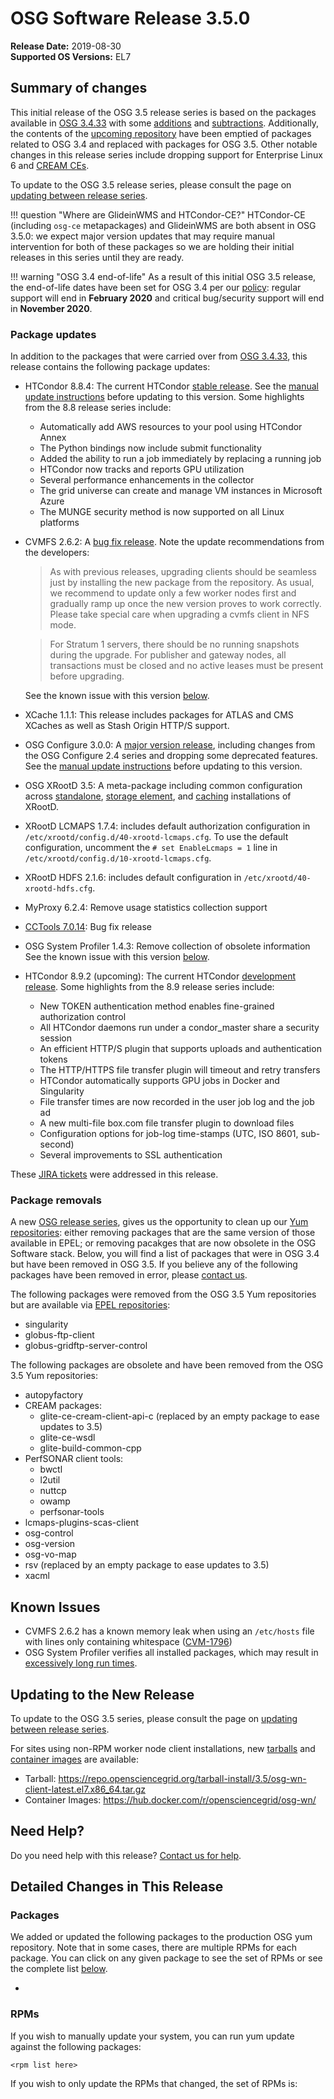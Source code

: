 OSG Software Release 3.5.0
===========================

**Release Date:** 2019-08-30    
**Supported OS Versions:** EL7

Summary of changes
------------------

This initial release of the OSG 3.5 release series is based on the packages available in
[OSG 3.4.33](/release/3.4/release-3-4-33#) with some [additions](#package-updates) and [subtractions](#package-removals).
Additionally, the contents of the [upcoming repository](/release/release_series#osg-upcoming) have been emptied
of packages related to OSG 3.4 and replaced with packages for OSG 3.5.
Other notable changes in this release series include dropping support for Enterprise Linux 6 and
[CREAM CEs](https://opensciencegrid.org/technology/policy/cream-support/).

To update to the OSG 3.5 release series, please consult the page on
[updating between release series](/release/release_series#updating-to-osg-35).

!!! question "Where are GlideinWMS and HTCondor-CE?"
    HTCondor-CE (including `osg-ce` metapackages) and GlideinWMS are both absent in OSG 3.5.0:
    we expect major version updates that may require manual intervention for both of these packages so we are holding
    their initial releases in this series until they are ready.

!!! warning "OSG 3.4 end-of-life"
    As a result of this initial OSG 3.5 release, the end-of-life dates have been set for OSG 3.4 per our
    [policy](https://opensciencegrid.org/technology/policy/release-series/):
    regular support will end in **February 2020** and critical bug/security support will end in **November 2020**.

### Package updates ###

In addition to the packages that were carried over from [OSG 3.4.33](/release/3.4/release-3-4-33#),
this release contains the following package updates:

-   HTCondor 8.8.4: The current HTCondor [stable release](https://htcondor.readthedocs.io/en/v8_8_4/version-history/stable-release-series-88.html).
    See the [manual update instructions](/release/release_series#updating-to-htcondor-8.8.x) before
    updating to this version.
    Some highlights from the 8.8 release series include:
    -   Automatically add AWS resources to your pool using HTCondor Annex
    -   The Python bindings now include submit functionality
    -   Added the ability to run a job immediately by replacing a running job
    -   HTCondor now tracks and reports GPU utilization
    -   Several performance enhancements in the collector
    -   The grid universe can create and manage VM instances in Microsoft Azure
    -   The MUNGE security method is now supported on all Linux platforms
-   CVMFS 2.6.2: A [bug fix release](https://cvmfs.readthedocs.io/en/2.6/cpt-releasenotes.html).
    Note the update recommendations from the developers:

    > As with previous releases, upgrading clients should be seamless just by installing the new package from the
    > repository.
    > As usual, we recommend to update only a few worker nodes first and gradually ramp up once the new version proves
    > to work correctly.
    > Please take special care when upgrading a cvmfs client in NFS mode.

    > For Stratum 1 servers, there should be no running snapshots during the upgrade.
    > For publisher and gateway nodes, all transactions must be closed and no active leases must be present before
    > upgrading.

    See the known issue with this version [below](#known-issues).

-   XCache 1.1.1: This release includes packages for ATLAS and CMS XCaches as well as Stash Origin HTTP/S support.
-   OSG Configure 3.0.0: A [major version release](https://github.com/opensciencegrid/osg-configure/releases/tag/v3.0.0),
    including changes from the OSG Configure 2.4 series and dropping some deprecated features.
    See the [manual update instructions](/release/release_series#updating-to-osg-configure-3) before updating to this
    version.
-   OSG XRootD 3.5: A meta-package including common configuration across [standalone](/data/xrootd/install-standalone),
    [storage element](/data/xrootd/install-storage-element), and [caching](/data/stashcache/overview) installations of
    XRootD.
-   XRootD LCMAPS 1.7.4: includes default authorization configuration in `/etc/xrootd/config.d/40-xrootd-lcmaps.cfg`.
    To use the default configuration, uncomment the `# set EnableLcmaps = 1` line in `/etc/xrootd/config.d/10-xrootd-lcmaps.cfg`.
-   XRootD HDFS 2.1.6: includes default configuration in `/etc/xrootd/40-xrootd-hdfs.cfg`.
-   MyProxy 6.2.4: Remove usage statistics collection support
-   [CCTools 7.0.14](http://ccl.cse.nd.edu/software/): Bug fix release
-   OSG System Profiler 1.4.3: Remove collection of obsolete information
    See the known issue with this version [below](#known-issues).
-   HTCondor 8.9.2 (upcoming): The current HTCondor
    [development release](https://htcondor.readthedocs.io/en/v8_9_2/version-history/development-release-series-89.html).
    Some highlights from the 8.9 release series include:
    -   New TOKEN authentication method enables fine-grained authorization control
    -   All HTCondor daemons run under a condor_master share a security session
    -   An efficient HTTP/S plugin that supports uploads and authentication tokens
    -   The HTTP/HTTPS file transfer plugin will timeout and retry transfers
    -   HTCondor automatically supports GPU jobs in Docker and Singularity
    -   File transfer times are now recorded in the user job log and the job ad
    -   A new multi-file box.com file transfer plugin to download files
    -   Configuration options for job-log time-stamps (UTC, ISO 8601, sub-second)
    -   Several improvements to SSL authentication

These
[JIRA tickets](https://jira.opensciencegrid.org/issues/?jql=project%20%3D%20SOFTWARE%20AND%20fixVersion%20%3D%203.5.0%20)
were addressed in this release.


### Package removals ###

A new [OSG release series](/release/release_series/), gives us the opportunity to clean up our
[Yum repositories](/common/yum#repositories):
either removing packages that are the same version of those available in EPEL;
or removing pacakges that are now obsolete in the OSG Software stack.
Below, you will find a list of packages that were in OSG 3.4 but have been removed in OSG 3.5.
If you believe any of the following packages have been removed in error, please [contact us](/common/help).

The following packages were removed from the OSG 3.5 Yum repositories but are available via
[EPEL repositories](/common/yum#install-the-epel-repositories):

- singularity
- globus-ftp-client
- globus-gridftp-server-control

The following packages are obsolete and have been removed from the OSG 3.5 Yum repositories:

- autopyfactory
- CREAM packages:
    - glite-ce-cream-client-api-c (replaced by an empty package to ease updates to 3.5)
    - glite-ce-wsdl
    - glite-build-common-cpp
- PerfSONAR client tools:
    - bwctl
    - l2util
    - nuttcp
    - owamp
    - perfsonar-tools
- lcmaps-plugins-scas-client
- osg-control
- osg-version
- osg-vo-map
- rsv (replaced by an empty package to ease updates to 3.5)
- xacml

Known Issues
------------

- CVMFS 2.6.2 has a known memory leak when using an `/etc/hosts` file with lines only containing whitespace
([CVM-1796](https://sft.its.cern.ch/jira/browse/CVM-1796))
- OSG System Profiler verifies all installed packages, which may result in
[excessively long run times](https://opensciencegrid.atlassian.net/browse/SOFTWARE-3804).


Updating to the New Release
---------------------------

To update to the OSG 3.5 series, please consult the page on
[updating between release series](/release/release_series#updating-to-osg-35).

For sites using non-RPM worker node client installations, new [tarballs](/worker-node/install-wn-tarball) and
[container images](/worker-node/using-wn-containers) are available:

- Tarball: <https://repo.opensciencegrid.org/tarball-install/3.5/osg-wn-client-latest.el7.x86_64.tar.gz>
- Container Images: <https://hub.docker.com/r/opensciencegrid/osg-wn/>

Need Help?
----------

Do you need help with this release? [Contact us for help](/common/help).

Detailed Changes in This Release
--------------------------------

### Packages

We added or updated the following packages to the production OSG yum repository.
Note that in some cases, there are multiple RPMs for each package.
You can click on any given package to see the set of RPMs or see the complete list [below](#rpms).

-

### RPMs

If you wish to manually update your system, you can run yum update against the following packages:

    <rpm list here>

If you wish to only update the RPMs that changed, the set of RPMs is:

``` file
```

